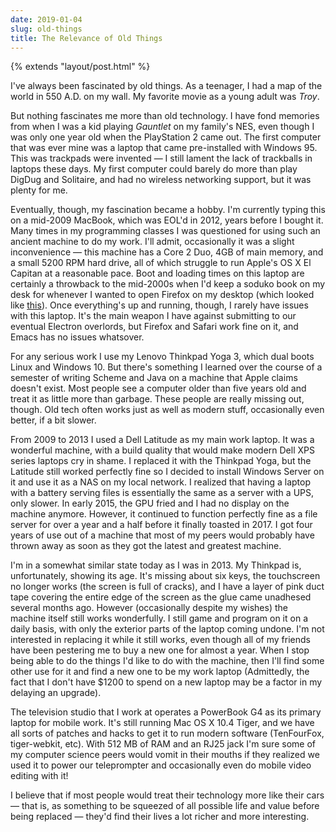 ```yaml
---
date: 2019-01-04
slug: old-things
title: The Relevance of Old Things
---
```

{% extends "layout/post.html" %}

I've always been fascinated by old things. As a teenager, I had a map of the world in 550 A.D. on my wall. My favorite movie as a young adult was *Troy*.

But nothing fascinates me more than old technology. I have fond memories from when I was a kid playing *Gauntlet* on my family's NES, even though I was only one year old when the PlayStation 2 came out. The first computer that was ever mine was a laptop that came pre-installed with Windows 95. This was trackpads were invented — I still lament the lack of trackballs in laptops these days. My first computer could barely do more than play DigDug and Solitaire, and had no wireless networking support, but it was plenty for me. 

Eventually, though, my fascination became a hobby. I'm currently typing this on a mid-2009 MacBook, which was EOL'd in 2012, years before I bought it. Many times in my programming classes I was questioned for using such an ancient machine to do my work. I'll admit, occasionally it was a slight inconvenience — this machine has a Core 2 Duo, 4GB of main memory, and a small 5200 RPM hard drive, all of which struggle to run Apple's OS X El Capitan at a reasonable pace. Boot and loading times on this laptop are certainly a throwback to the mid-2000s when I'd keep a soduko book on my desk for whenever I wanted to open Firefox on my desktop (which looked like [this](https://www.lifewire.com/thmb/6XJUU98W7zUwXEFTALvSynRpjSg=/768x0/filters:no_upscale():max_bytes(150000):strip_icc()/dell-dimension-b110-56a1b4e73df78cf7726d3e23.jpg)). Once everything's up and running, though, I rarely have issues with this laptop. It's the main weapon I have against submitting to our eventual Electron overlords, but Firefox and Safari work fine on it, and Emacs has no issues whatsover.

For any serious work I use my Lenovo Thinkpad Yoga 3, which dual boots Linux and Windows 10. But there's something I learned over the course of a semester of writing Scheme and Java on a machine that Apple claims doesn't exist. Most people see a computer older than five years old and treat it as little more than garbage. These people are really missing out, though. Old tech often works just as well as modern stuff, occasionally even better, if a bit slower.

From 2009 to 2013 I used a Dell Latitude as my main work laptop. It was a wonderful machine, with a build quality that would make modern Dell XPS series laptops cry in shame. I replaced it with the Thinkpad Yoga, but the Latitude still worked perfectly fine so I decided to install Windows Server on it and use it as a NAS on my local network. I realized that having a laptop with a battery serving files is essentially the same as a server with a UPS, only slower. In early 2015, the GPU fried and I had no display on the machine anymore. However, it continued to function perfectly fine as a file server for over a year and a half before it finally toasted in 2017. I got four years of use out of a machine that most of my peers would probably have thrown away as soon as they got the latest and greatest machine.

I'm in a somewhat similar state today as I was in 2013. My Thinkpad is, unfortunately, showing its age. It's missing about six keys, the touchscreen no longer works (the screen is full of cracks), and I have a layer of pink duct tape covering the entire edge of the screen as the glue came unadhesed several months ago. However (occasionally despite my wishes) the machine itself still works wonderfully. I still game and program on it on a daily basis, with only the exterior parts of the laptop coming undone. I'm not interested in replacing it while it still works, even though all of my friends have been pestering me to buy a new one for almost a year. When I stop being able to do the things I'd like to do with the machine, then I'll find some other use for it and find a new one to be my work laptop (Admittedly, the fact that I don't have $1200 to spend on a new laptop may be a factor in my delaying an upgrade).

The television studio that I work at operates a PowerBook G4 as its primary laptop for mobile work. It's still running Mac OS X 10.4 Tiger, and we have all sorts of patches and hacks to get it to run modern software (TenFourFox, tiger-webkit, etc). With 512 MB of RAM and an RJ25 jack I'm sure some of my computer science peers would vomit in their mouths if they realized we used it to power our teleprompter and occasionally even do mobile video editing with it! 

I believe that if most people would treat their technology more like their cars — that is, as something to be squeezed of all possible life and value before being replaced — they'd find their lives a lot richer and more interesting.
